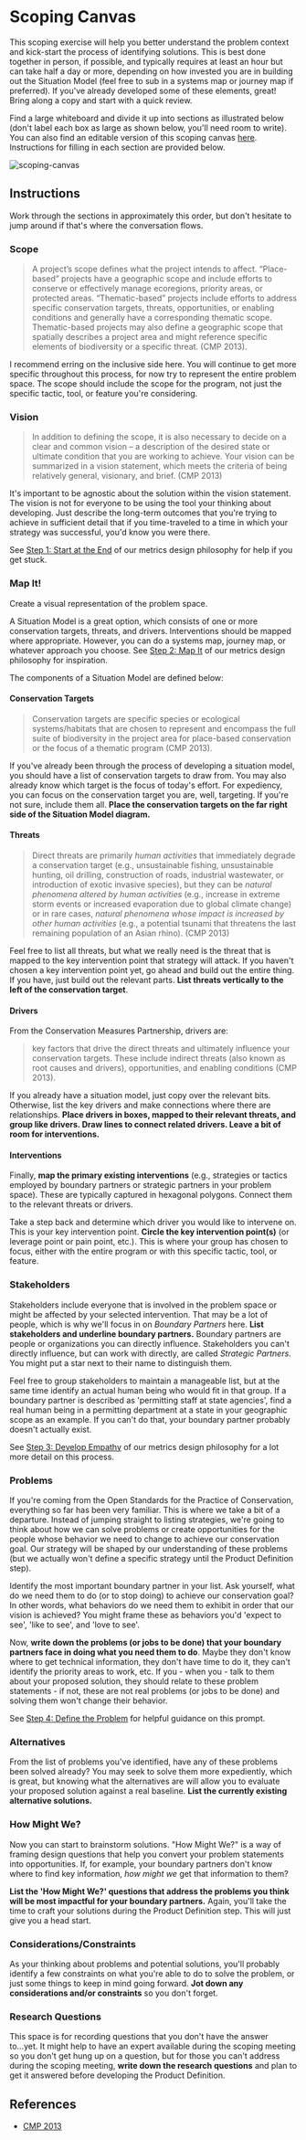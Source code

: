 # Scoping Canvas

This scoping exercise will help you better understand the problem context and kick-start the process of identifying solutions. This is best done together in person, if possible, and typically requires at least an hour but can take half a day or more, depending on how invested you are in building out the Situation Model (feel free to sub in a systems map or journey map if preferred). If you've already developed some of these elements, great! Bring along a copy and start with a quick review.

Find a large whiteboard and divide it up into sections as illustrated below (don't label each box as large as shown below, you'll need room to write). You can also find an editable version of this scoping canvas [here](). Instructions for filling in each section are provided below. 



![scoping-canvas](assets/scoping-canvas.png)



## Instructions

Work through the sections in approximately this order, but don't hesitate to jump around if that's where the conversation flows.

### Scope

> A project’s scope defines what the project intends to affect. “Place-based” projects have a geographic scope and include efforts to conserve or effectively manage ecoregions, priority areas, or protected areas. “Thematic-based” projects include efforts to address specific conservation targets, threats, opportunities, or enabling conditions and generally have a corresponding thematic scope. Thematic-based projects may also define a geographic scope that spatially describes a project area and might reference specific elements of biodiversity or a specific threat. (CMP 2013).

I recommend erring on the inclusive side here. You will continue to get more specific throughout this process, for now try to represent the entire problem space. The scope should include the scope for the program, not just the specific tactic, tool, or feature you're considering.

### Vision

> In addition to defining the scope, it is also necessary to decide on a clear and common vision – a description of the desired state or ultimate condition that you are working to achieve. Your vision can be summarized in a vision statement, which meets the criteria of being relatively general, visionary, and brief. (CMP 2013)

It's important to be agnostic about the solution within the vision statement. The vision is not for everyone to be using the tool your thinking about developing. Just describe the long-term outcomes that you're trying to achieve in sufficient detail that if you time-traveled to a time in which your strategy was successful, you'd know you were there.

See [Step 1: Start at the End](../metrics-design/step1-start-at-the-end.md) of our metrics design philosophy for help if you get stuck.

### Map It!

Create a visual representation of the problem space. 

A Situation Model is a great option, which consists of one or more conservation targets, threats, and drivers. Interventions should be mapped where appropriate. However, you can do a systems map, journey map, or whatever approach you choose. See [Step 2: Map It](../metrics-design/step2-map-it.md) of our metrics design philosophy for inspiration.

The components of a Situation Model are defined below:

#### Conservation Targets

> Conservation targets are specific species or ecological systems/habitats that are chosen to represent and encompass the full suite of biodiversity in the project area for place-based conservation or the focus of a thematic program (CMP 2013).

If you've already been through the process of developing a situation model, you should have a list of conservation targets to draw from. You may also already know which target is the focus of today's effort. For expediency, you can focus on the conservation target you are, well, targeting. If you're not sure, include them all. **Place the conservation targets on the far right side of the Situation Model diagram.**

#### Threats

> Direct threats are primarily *human activities* that immediately degrade a conservation target (e.g.,  unsustainable fishing, unsustainable hunting, oil drilling, construction of roads, industrial wastewater, or introduction of exotic invasive species), but they can be *natural phenomena altered by human activities* (e.g., increase in extreme storm events or increased evaporation due to global climate change) or in rare cases, *natural phenomena whose impact is increased by other human activities* (e.g., a potential tsunami that threatens the last remaining population of an Asian rhino). (CMP 2013)

Feel free to list all threats, but what we really need is the threat that is mapped to the key intervention point that strategy will attack. If you haven't chosen a key intervention point yet, go ahead and build out the entire thing. If you have, just build out the relevant parts. **List threats vertically to the left of the conservation target**.

#### Drivers

From the Conservation Measures Partnership, drivers are:

> key factors that drive the direct threats and ultimately influence your conservation targets. These include indirect threats (also known as root causes and drivers), opportunities, and enabling conditions (CMP 2013).  

If you already have a situation model, just copy over the relevant bits. Otherwise, list the key drivers and make connections where there are relationships. **Place drivers in boxes, mapped to their relevant threats, and group like drivers. Draw lines to connect related drivers. Leave a bit of room for interventions.**

#### Interventions

Finally, **map the primary existing interventions** (e.g., strategies or tactics employed by boundary partners or strategic partners in your problem space). These are typically captured in hexagonal polygons. Connect them to the relevant threats or drivers. 

Take a step back and determine which driver you would like to intervene on. This is your key intervention point. **Circle the key intervention point(s)** (or leverage point or pain point, etc.). This is where your group has chosen to focus, either with the entire program or with this specific tactic, tool, or feature. 

### Stakeholders

Stakeholders include everyone that is involved in the problem space or might be affected by your selected intervention. That may be a lot of people, which is why we'll focus in on *Boundary Partners* here. **List stakeholders and underline boundary partners.** Boundary partners are people or organizations you can directly influence. Stakeholders you can't directly influence, but can work with directly, are called *Strategic Partners*. You might put a star next to their name to distinguish them.

Feel free to group stakeholders to maintain a manageable list, but at the same time identify an actual human being who would fit in that group. If a boundary partner is described as 'permitting staff at state agencies', find a real human being in a permitting department at a state in your geographic scope as an example. If you can't do that, your boundary partner probably doesn't actually exist.

See [Step 3: Develop Empathy](../metrics-design/step3-develop-empathy.md) of our metrics design philosophy for a lot more detail on this process.

### Problems

If you're coming from the Open Standards for the Practice of Conservation, everything so far has been very familiar. This is where we take a bit of a departure. Instead of jumping straight to listing strategies, we're going to think about how we can solve problems or create opportunities for the people whose behavior we need to change to achieve our conservation goal. Our strategy will be shaped by our understanding of these problems (but we actually won't define a specific strategy until the Product Definition step).

Identify the most important boundary partner in your list. Ask yourself, what do we need them to do (or to stop doing) to achieve our conservation goal? In other words, what behaviors do we need them to exhibit in order that our vision is achieved? You might frame these as behaviors you'd 'expect to see', 'like to see', and 'love to see'. 

Now, **write down the problems (or jobs to be done) that your boundary partners face in doing what you need them to do**.  Maybe they don't know where to get technical information, they don't have time to do it, they can't identify the priority areas to work, etc. If you - when you - talk to them about your proposed solution, they should relate to these problem statements - if not, these are not real problems (or jobs to be done) and solving them won't change their behavior. 

See [Step 4: Define the Problem](../metrics-design/step4-define-the-problem) for helpful guidance on this prompt.

### Alternatives

From the list of problems you've identified, have any of these problems been solved already? You may seek to solve them more expediently, which is great, but knowing what the alternatives are will allow you to evaluate your proposed solution against a real baseline. **List the currently existing alternative solutions.**

### How Might We?

Now you can start to brainstorm solutions. "How Might We?" is a way of framing design questions that help you convert your problem statements into opportunities. If, for example, your boundary partners don't know where to find key information, *how might we* get that information to them? 

**List the 'How Might We?' questions that address the problems you think will be most impactful for your boundary partners.** Again, you'll take the time to craft your solutions during the Product Definition step. This will just give you a head start.

### Considerations/Constraints

As your thinking about problems and potential solutions, you'll probably identify a few constraints on what you're able to do to solve the problem, or just some things to keep in mind going forward. **Jot down any considerations and/or constraints** so you don't forget.

### Research Questions

This space is for recording questions that you don't have the answer to...yet. It might help to have an expert available during the scoping meeting so you don't get hung up on a question, but for those you can't address during the scoping meeting, **write down the research questions** and plan to get it answered before developing the Product Definition. 

## References

* [CMP 2013]( http://cmp-openstandards.org/wp-content/uploads/2014/03/CMP-OS-V3-0-Final.pdf )